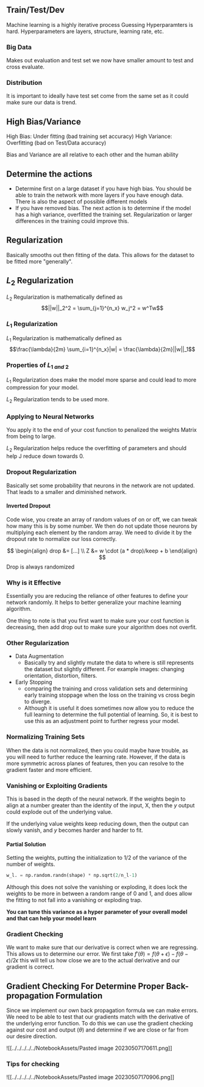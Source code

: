 ## Train/Test/Dev
Machine learning is a highly iterative process
Guessing Hyperparamters is hard. Hyperparameters are layers, structure, learning rate, etc.

### Big Data
Makes out evaluation and test set we now have smaller amount to test and cross evaluate.

### Distribution 
It is important to ideally have test set come from the same set as it could make sure our data is trend.

## High Bias/Variance
High Bias: Under fitting (bad training set accuracy)
High Variance: Overfitting (bad on Test/Data accuracy)

Bias and Variance are all relative to each other and the human ability

## Determine the actions
* Determine first on a large dataset if you have high bias. You should be able to train the network with more layers if you have enough data. There is also the aspect of possible different models
* If you have removed bias. The next action is to determine if the model has a high variance, overfitted the training set. Regularization or larger differences in the training could improve this.

## Regularization
Basically smooths out then fitting of the data. This allows for the dataset to be fitted more "generally".

## $L_2$ Regularization 
$L_2$ Regularization is mathematically defined as $$||w||_2^2 = \sum_{j=1}^{n_x} w_j^2 = w^Tw$$
### $L _1$ Regularization
$L_1$ Regularization is mathematically defined as
$$\frac{\lambda}{2m} \sum_{i=1}^{n_x}|w| = \frac{\lambda}{2m}||w||_1$$
### Properties of $L_{1\ and\ 2}$ 

$L_1$ Regularization does make the model more sparse and could lead to more compression for your model. 

$L_2$ Regularization tends to be used more.

### Applying to Neural Networks

You apply it to the end of your cost function to penalized the weights Matrix from being to large.

$L_2$ Regularization helps reduce the overfitting of parameters and should help J reduce down towards 0.

### Dropout Regularization

Basically set some probability that neurons in the network are not updated. That leads to a smaller and diminished network. 

#### Inverted Dropout
Code wise, you create an array of random values of on or off, we can tweak how many this is by some number. We then do not update those neurons by multiplying each element by the random array. We need to divide it by the dropout rate to normalize our loss correctly.

$$
\begin{align}
drop &= [...] \\
Z &= w \cdot (a * drop)/keep + b
\end{align}
$$
Drop is always randomized

### Why is it Effective
Essentially you are reducing the reliance of other features to define your network randomly. It helps to better generalize your machine learning algorithm. 

One thing to note is that you first want to make sure your cost function is decreasing, then add drop out to make sure your algorithm does not overfit.

### Other Regularization 
* Data Augmentation 
    * Basically try and slightly mutate the data to where is still represents the dataset but slightly different. For example images: changing orientation, distortion, filters.
* Early Stopping
    * comparing the training and cross validation sets and determining early training stoppage when the loss on the training vs cross begin to diverge.
    * Although it is useful it does sometimes now allow you to reduce the full learning to determine the full potential of learning. So, it is best to use this as an adjustment point to further regress your model.

### Normalizing Training Sets
When the data is not normalized, then you could maybe have trouble, as you will need to further reduce the learning rate. However, if the data is more symmetric across planes of features, then you can resolve to the gradient faster and more efficient. 

### Vanishing or Exploiting Gradients
This is based in the depth of the neural network. If the weights begin to align at a number greater than the identity of the input, X, then the $y$ output could explode out of the underlying value.

If the underlying value weights keep reducing down, then the output can slowly vanish, and $y$ becomes harder and harder to fit.

#### Partial Solution
Setting the weights, putting the initialization to 1/2 of the variance of the number of weights.
```python
w_l. = np.random.randn(shape) * np.sqrt(2/n_l-1)
```
Although this does not solve the vanishing or exploding, it does lock the weights to be more in between a random range of 0 and 1, and does allow the fitting to not fall into a vanishing or exploding trap.

**You can tune this variance as a hyper parameter of your overall model and that can help your model learn**

### Gradient Checking
We want to make sure that our derivative is correct when we are regressing. This allows us to determine our error. We first take $f'(\theta)=f(\theta+\epsilon) - f(\theta-\epsilon)/2\epsilon$ this will tell us how close we are to the actual derivative and our gradient is correct.

## Gradient Checking For Determine Proper Back-propagation Formulation
Since we implement our own back propagation formula we can make errors. We need to be able to test that our gradients match with the derivative of the underlying error function. To do this we can use the gradient checking against our cost and output ($\theta$) and determine if we are close or far from our desire direction.

![[../../../../../NotebookAssets/Pasted image 20230507170611.png]]

### Tips for checking
![[../../../../../NotebookAssets/Pasted image 20230507170906.png]]